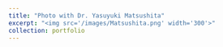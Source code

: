 ```yaml
---
title: "Photo with Dr. Yasuyuki Matsushita"
excerpt: "<img src='/images/Matsushita.png' width='300'>"
collection: portfolio
---
```

